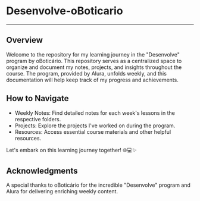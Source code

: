 # Desenvolve-oBoticario

---

## Overview
Welcome to the repository for my learning journey in the "Desenvolve" program by oBoticário. This repository serves as a centralized space to organize and document my notes, projects, and insights throughout the course. The program, provided by Alura, unfolds weekly, and this documentation will help keep track of my progress and achievements.

## How to Navigate
- Weekly Notes: Find detailed notes for each week's lessons in the respective folders.
- Projects: Explore the projects I've worked on during the program.
- Resources: Access essential course materials and other helpful resources.

Let's embark on this learning journey together! 🌐💻✨

## Acknowledgments
A special thanks to oBoticário for the incredible "Desenvolve" program and Alura for delivering enriching weekly content.
